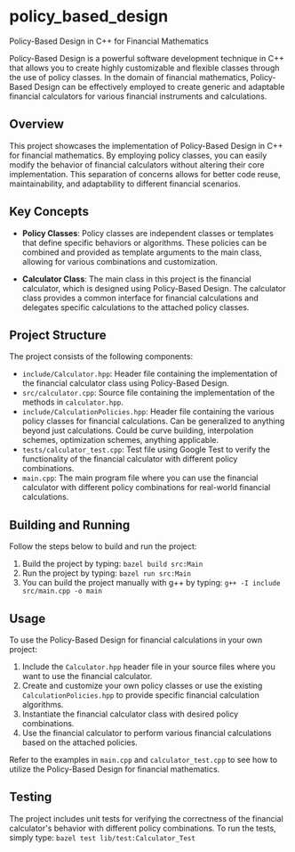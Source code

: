 # policy_based_design

Policy-Based Design in C++ for Financial Mathematics

Policy-Based Design is a powerful software development technique in C++ that allows you to create highly customizable and flexible classes through the use of policy classes. In the domain of financial mathematics, Policy-Based Design can be effectively employed to create generic and adaptable financial calculators for various financial instruments and calculations.

## Overview

This project showcases the implementation of Policy-Based Design in C++ for financial mathematics. By employing policy classes, you can easily modify the behavior of financial calculators without altering their core implementation. This separation of concerns allows for better code reuse, maintainability, and adaptability to different financial scenarios.

## Key Concepts

- **Policy Classes**: Policy classes are independent classes or templates that define specific behaviors or algorithms. These policies can be combined and provided as template arguments to the main class, allowing for various combinations and customization.

- **Calculator Class**: The main class in this project is the financial calculator, which is designed using Policy-Based Design. The calculator class provides a common interface for financial calculations and delegates specific calculations to the attached policy classes.

## Project Structure

The project consists of the following components:

- `include/Calculator.hpp`: Header file containing the implementation of the financial calculator class using Policy-Based Design.
- `src/calculator.cpp`: Source file containing the implementation of the methods in `calculator.hpp`.
- `include/CalculationPolicies.hpp`: Header file containing the various policy classes for financial calculations. Can be generalized to anything beyond just calculations. Could be curve building, interpolation schemes, optimization schemes, anything applicable.
- `tests/calculator_test.cpp`: Test file using Google Test to verify the functionality of the financial calculator with different policy combinations.
- `main.cpp`: The main program file where you can use the financial calculator with different policy combinations for real-world financial calculations.

## Building and Running

Follow the steps below to build and run the project:

1. Build the project by typing: `bazel build src:Main`
2. Run the project by typing: `bazel run src:Main`
3. You can build the project manually with g++ by typing: `g++ -I include src/main.cpp -o main`

## Usage

To use the Policy-Based Design for financial calculations in your own project:

1. Include the `Calculator.hpp` header file in your source files where you want to use the financial calculator.
2. Create and customize your own policy classes or use the existing `CalculationPolicies.hpp` to provide specific financial calculation algorithms.
3. Instantiate the financial calculator class with desired policy combinations.
4. Use the financial calculator to perform various financial calculations based on the attached policies.

Refer to the examples in `main.cpp` and `calculator_test.cpp` to see how to utilize the Policy-Based Design for financial mathematics.

## Testing

The project includes unit tests for verifying the correctness of the financial calculator's behavior with different policy combinations. To run the tests, simply type: `bazel test lib/test:Calculator_Test`
